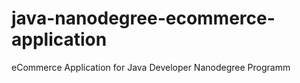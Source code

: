 # java-nanodegree-ecommerce-application
eCommerce Application for Java Developer Nanodegree Programm
